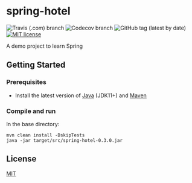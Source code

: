 # spring-hotel
![Travis (.com) branch](https://img.shields.io/travis/com/tomdaly/spring-hotel/develop)
![Codecov branch](https://img.shields.io/codecov/c/github/tomdaly/spring-hotel/develop)
![GitHub tag (latest by date)](https://img.shields.io/github/v/tag/tomdaly/spring-hotel)
[![MIT license](http://img.shields.io/badge/license-MIT-brightgreen.svg)](http://opensource.org/licenses/MIT)

A demo project to learn Spring

## Getting Started
### Prerequisites
* Install the latest version of [Java](https://www.java.com/en/) (JDK11+) and [Maven](https://maven.apache.org/download.cgi)

### Compile and run
In the base directory:  
```
mvn clean install -DskipTests
java -jar target/src/spring-hotel-0.3.0.jar
```

## License
[MIT](https://choosealicense.com/licenses/mit/)
